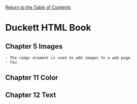 [Return to the Table of Contents](README.md)

# Duckett HTML Book
  ## Chapter 5 Images
    - The <img> element is used to add images to a web page.
    - You 
  
  ## Chapter 11 Color
  
  
  ## Chapter 12 Text